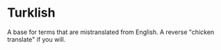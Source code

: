 # Turklish
A base for terms that are mistranslated from English. A reverse "chicken translate" if you will.
